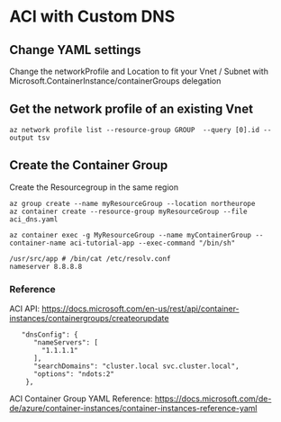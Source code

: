 # ACI with Custom DNS

## Change YAML settings
Change the networkProfile and Location to fit your Vnet / Subnet with Microsoft.ContainerInstance/containerGroups delegation

## Get the network profile of an existing Vnet
```
az network profile list --resource-group GROUP  --query [0].id --output tsv
```

## Create the Container Group
Create the Resourcegroup in the same region
```
az group create --name myResourceGroup --location northeurope
az container create --resource-group myResourceGroup --file aci_dns.yaml

az container exec -g MyResourceGroup --name myContainerGroup --container-name aci-tutorial-app --exec-command "/bin/sh"

/usr/src/app # /bin/cat /etc/resolv.conf
nameserver 8.8.8.8
```
### Reference

ACI API: https://docs.microsoft.com/en-us/rest/api/container-instances/containergroups/createorupdate
```
   "dnsConfig": {
      "nameServers": [
        "1.1.1.1"
      ],
      "searchDomains": "cluster.local svc.cluster.local",
      "options": "ndots:2"
    },
```
ACI Container Group YAML Reference: https://docs.microsoft.com/de-de/azure/container-instances/container-instances-reference-yaml
